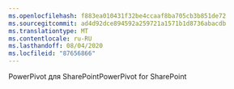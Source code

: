 ```yaml
---
ms.openlocfilehash: f883ea010431f32be4ccaaf8ba705cb3b851de72
ms.sourcegitcommit: ad4d92dce894592a259721a1571b1d8736abacdb
ms.translationtype: MT
ms.contentlocale: ru-RU
ms.lasthandoff: 08/04/2020
ms.locfileid: "87656866"
---
```

<span data-ttu-id="c2496-101">PowerPivot для SharePoint</span><span class="sxs-lookup"><span data-stu-id="c2496-101">PowerPivot for SharePoint</span></span>
